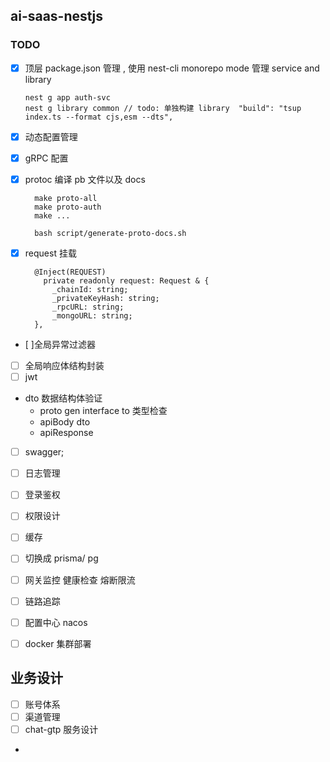 ## ai-saas-nestjs

### TODO

- [x] 顶层 package.json 管理 , 使用 nest-cli monorepo mode 管理 service and library

  ```
  nest g app auth-svc
  nest g library common // todo: 单独构建 library  "build": "tsup index.ts --format cjs,esm --dts",
  ```

- [x] 动态配置管理
- [x] gRPC 配置
- [x] protoc 编译 pb 文件以及 docs

  ```
    make proto-all
    make proto-auth
    make ...

    bash script/generate-proto-docs.sh

  ```

- [x] request 挂载

  ```
    @Inject(REQUEST)
      private readonly request: Request & {
        _chainId: string;
        _privateKeyHash: string;
        _rpcURL: string;
        _mongoURL: string;
    },
  ```

- [ ]全局异常过滤器
- [ ] 全局响应体结构封装
- [ ] jwt

- dto 数据结构体验证
  - proto gen interface to 类型检查
  - apiBody dto
  - apiResponse
- [ ] swagger;

- [ ] 日志管理

- [ ] 登录鉴权
- [ ] 权限设计

- [ ] 缓存

- [ ] 切换成 prisma/ pg

- [ ] 网关监控 健康检查 熔断限流
- [ ] 链路追踪
- [ ] 配置中心 nacos
- [ ] docker 集群部署

## 业务设计

- [ ] 账号体系
- [ ] 渠道管理
- [ ] chat-gtp 服务设计
-
